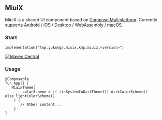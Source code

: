 ## MiuiX

MiuiX is a shared UI component based on [Compose Multiplatform](https://www.jetbrains.com/compose-multiplatform/). 
Currently supports Android / iOS / Desktop / WebAssembly / macOS.

### Start

```
implementation("top.yukonga.miuix.kmp:miuix:<version>")
```

[![Maven Central](https://img.shields.io/maven-central/v/top.yukonga.miuix.kmp/miuix)](https://search.maven.org/search?q=g:top.yukonga.miuix.kmp)

### Usage

```
@Composable
fun App() {
   MiuixTheme(
        colorScheme = if (isSystemInDarkTheme()) darkColorScheme() else lightColorScheme()
    ) {
       // Other content...
    }
}
```
